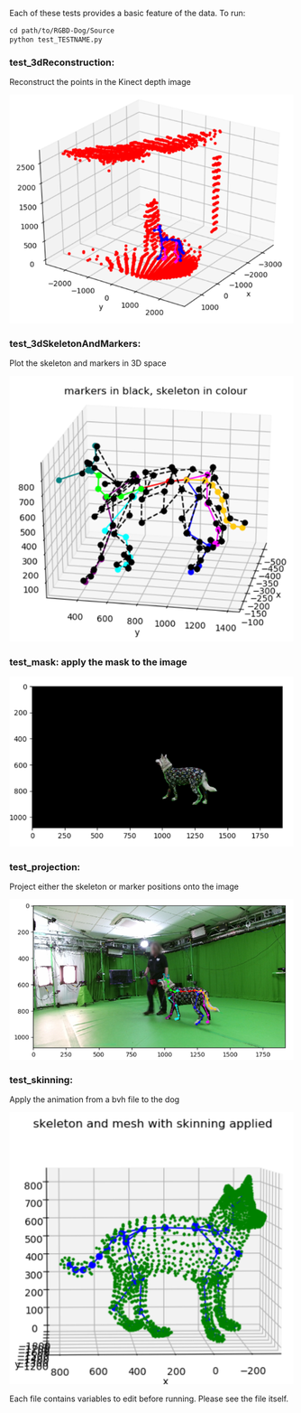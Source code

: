 	
Each of these tests provides a basic feature of the data. To run:
```
cd path/to/RGBD-Dog/Source
python test_TESTNAME.py
```
### test_3dReconstruction: 
Reconstruct the points in the Kinect depth image

![RGBD-Dog](/figs/test_3dReconstruction.png)
### test_3dSkeletonAndMarkers: 
Plot the skeleton and markers in 3D space

![RGBD-Dog](/figs/test_3dSkeletonAndMarkers.png)
### test_mask: apply the mask to the image

![RGBD-Dog](/figs/test_mask.png)
### test_projection: 
Project either the skeleton or marker positions onto the image

![RGBD-Dog](/figs/test_projections.png)
### test_skinning: 
Apply the animation from a bvh file to the dog

![RGBD-Dog](/figs/test_skinning.png)

Each file contains variables to edit before running. Please see the file itself.

